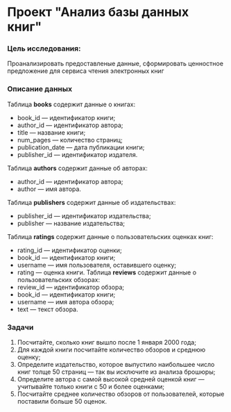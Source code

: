 # Проект "Анализ базы данных книг"

### Цель исследования:
Проанализировать предоставленые данные, сформировать ценностное предложение для сервиса чтения электронных книг

### Описание данных
Таблица **books** содержит данные о книгах:
- book_id — идентификатор книги;
- author_id — идентификатор автора;
- title — название книги;
- num_pages — количество страниц;
- publication_date — дата публикации книги;
- publisher_id — идентификатор издателя. 

Таблица **authors** содержит данные об авторах:
- author_id — идентификатор автора;
- author — имя автора. 

Таблица **publishers** содержит данные об издательствах:
- publisher_id — идентификатор издательства;
- publisher — название издательства; 

Таблица **ratings** содержит данные о пользовательских оценках книг:
- rating_id — идентификатор оценки;
- book_id — идентификатор книги;
- username — имя пользователя, оставившего оценку;
- rating — оценка книги.
Таблица **reviews** содержит данные о пользовательских обзорах:
- review_id — идентификатор обзора;
- book_id — идентификатор книги;
- username — имя автора обзора;
- text — текст обзора.

### Задачи
1. Посчитайте, сколько книг вышло после 1 января 2000 года;
2. Для каждой книги посчитайте количество обзоров и среднюю оценку;
3. Определите издательство, которое выпустило наибольшее число книг толще 50 страниц — так вы исключите из анализа брошюры;
4. Определите автора с самой высокой средней оценкой книг — учитывайте только книги с 50 и более оценками;
5. Посчитайте среднее количество обзоров от пользователей, которые поставили больше 50 оценок.


```python

```
